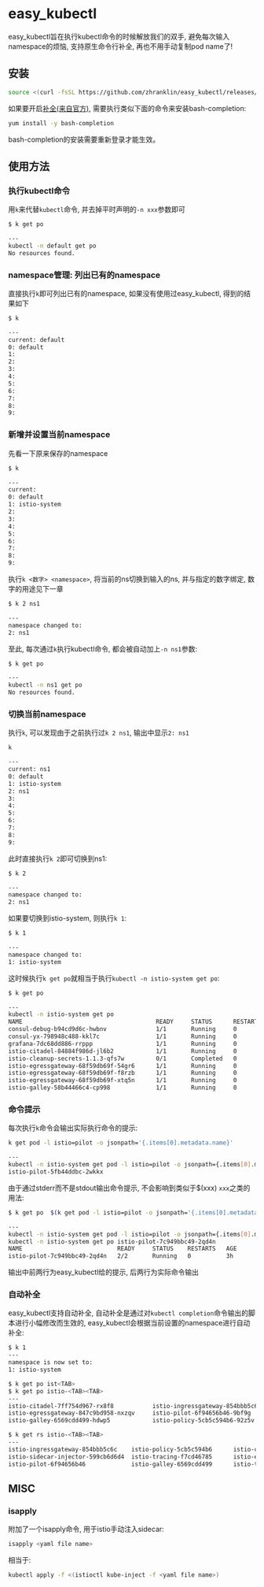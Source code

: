 # easy_kubectl
easy_kubectl旨在执行kubectl命令的时候解放我们的双手, 避免每次输入namespace的烦恼, 支持原生命令行补全, 再也不用手动复制pod name了!

## 安装
```bash
source <(curl -fsSL https://github.com/zhranklin/easy_kubectl/releases/latest/download/install.sh)
```

如果要开启[补全(来自官方)](https://kubernetes.io/docs/reference/kubectl/cheatsheet/#kubectl-autocomplete), 需要执行类似下面的命令来安装bash-completion:

```bash
yum install -y bash-completion
```

bash-completion的安装需要重新登录才能生效。

## 使用方法
### 执行kubectl命令

用`k`来代替`kubectl`命令, 并去掉平时声明的`-n xxx`参数即可

```bash
$ k get po

---
kubectl -n default get po
No resources found.
```

### namespace管理: 列出已有的namespace
直接执行`k`即可列出已有的namespace, 如果没有使用过easy_kubectl, 得到的结果如下

```bash
$ k

---
current: default
0: default
1:
2:
3:
4:
5:
6:
7:
8:
9:
```

### 新增并设置当前namespace
先看一下原来保存的namespace

```bash
$ k

---
current:
0: default
1: istio-system
2:
3:
4:
5:
6:
7:
8:
9:
```

执行`k <数字> <namespace>`, 将当前的ns切换到输入的ns, 并与指定的数字绑定, 数字的用途见下一章

```bash
$ k 2 ns1

---
namespace changed to:
2: ns1
```

至此, 每次通过`k`执行kubectl命令, 都会被自动加上`-n ns1`参数:

```bash
$ k get po

---
kubectl -n ns1 get po
No resources found.
```

### 切换当前namespace

执行`k`, 可以发现由于之前执行过`k 2 ns1`, 输出中显示`2: ns1`

```bash
k

---
current: ns1
0: default
1: istio-system
2: ns1
3:
4:
5:
6:
7:
8:
9:
```

此时直接执行`k 2`即可切换到ns1:

```bash
$ k 2

---
namespace changed to:
2: ns1
```

如果要切换到istio-system, 则执行`k 1`:

```bash
$ k 1

---
namespace changed to:
1: istio-system
```

这时候执行`k get po`就相当于执行`kubectl -n istio-system get po`:

```bash
$ k get po

---
kubectl -n istio-system get po
NAME                                      READY     STATUS      RESTARTS   AGE
consul-debug-b94cd9d6c-hwbnv              1/1       Running     0          4d
consul-yx-798948c488-kkl7c                1/1       Running     0          5d
grafana-7dc68dd886-rrppp                  1/1       Running     0          6d
istio-citadel-84884f986d-jl6b2            1/1       Running     0          6d
istio-cleanup-secrets-1.1.3-qfs7w         0/1       Completed   0          6d
istio-egressgateway-68f59db69f-54gr6      1/1       Running     0          1h
istio-egressgateway-68f59db69f-f8rzb      1/1       Running     0          3h
istio-egressgateway-68f59db69f-xtq5n      1/1       Running     0          6d
istio-galley-58b44466c4-cp998             1/1       Running     0          6d
```

### 命令提示

每次执行`k`命令会输出实际执行命令的提示:

```bash
k get pod -l istio=pilot -o jsonpath='{.items[0].metadata.name}'

---
kubectl -n istio-system get pod -l istio=pilot -o jsonpath={.items[0].metadata.name}
istio-pilot-5fb44ddbc-2wkkx
```

由于通过stderr而不是stdout输出命令提示, 不会影响到类似于$(xxx) `xxx`之类的用法:

```bash
$ k get po  $(k get pod -l istio=pilot -o jsonpath='{.items[0].metadata.name}')

---
kubectl -n istio-system get pod -l istio=pilot -o jsonpath={.items[0].metadata.name}
kubectl -n istio-system get po istio-pilot-7c949bbc49-2qd4n
NAME                           READY     STATUS    RESTARTS   AGE
istio-pilot-7c949bbc49-2qd4n   2/2       Running   0          3h
```

输出中前两行为easy_kubectl给的提示, 后两行为实际命令输出

### 自动补全
easy_kubectl支持自动补全, 自动补全是通过对`kubectl completion`命令输出的脚本进行小幅修改而生效的, easy_kubectl会根据当前设置的namespace进行自动补全:

```bash
$ k 1
---
namespace is now set to:
1: istio-system

$ k get po ist<TAB>
$ k get po istio-<TAB><TAB>
---
istio-citadel-7ff754d967-rx8f8           istio-ingressgateway-854bbb5c6c-jk7b5    istio-sidecar-injector-599cb6d6d4-86b6r
istio-egressgateway-847c9bd958-nxzqv     istio-pilot-6f94656b46-9bf9g             istio-telemetry-5c4867756d-2v4gf
istio-galley-6569cdd499-hdwp5            istio-policy-5cb5c594b6-92z5v            istio-tracing-f7cd46785-k8z6d

$ k get rs istio-<TAB><TAB>
---
istio-ingressgateway-854bbb5c6c    istio-policy-5cb5c594b6      istio-citadel-7ff754d967           
istio-sidecar-injector-599cb6d6d4  istio-tracing-f7cd46785      istio-egressgateway-847c9bd958
istio-pilot-6f94656b46             istio-galley-6569cdd499      istio-telemetry-5c4867756d
```

## MISC
### isapply
附加了一个isapply命令, 用于istio手动注入sidecar:

```bash
isapply <yaml file name>
```

相当于:

```bash
kubectl apply -f <(istioctl kube-inject -f <yaml file name>)
```

